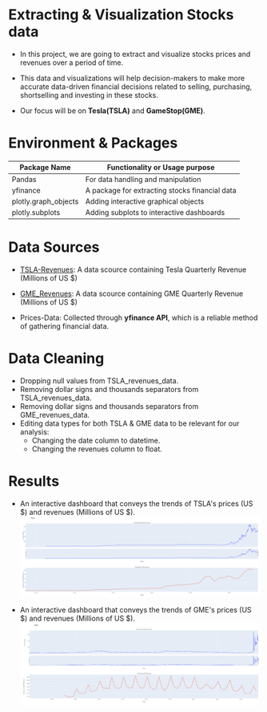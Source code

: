 # Extracting & Visualization Stocks data


- In this project, we are going to extract and visualize stocks prices and revenues over a period of time.

- This data and visualizations will help decision-makers to make more accurate data-driven financial decisions related to selling, purchasing, shortselling and investing in these stocks.

- Our focus will be on **Tesla(TSLA)** and **GameStop(GME)**.



# **Environment** & **Packages**


| Package Name | Functionality or Usage purpose |
|---------------|-------------------------------|
| Pandas        | For data handling and manipulation|
| yfinance |  A package for extracting stocks financial data |
| plotly.graph_objects        | Adding interactive graphical objects|
| plotly.subplots  | Adding subplots to interactive dashboards    |



# **Data Sources**

- [TSLA-Revenues](https://www.macrotrends.net/stocks/charts/TSLA/tesla/revenue): A data scource containing Tesla Quarterly Revenue
(Millions of US $)

- [GME_Revenues](https://www.macrotrends.net/stocks/charts/GME/gamestop/revenue): A data scource containing GME Quarterly Revenue
(Millions of US $)

- Prices-Data: Collected through **yfinance API**, which is a reliable method of gathering financial data.



# **Data Cleaning**

- Dropping null values from TSLA_revenues_data.
- Removing dollar signs and thousands separators from TSLA_revenues_data. 
- Removing dollar signs and thousands separators from GME_revenues_data.
- Editing data types for both TSLA & GME data to be relevant for our analysis:
  - Changing the date column to datetime.
  - Changing the revenues column to float. 


# **Results**


- An interactive dashboard that conveys the trends of TSLA's prices (US $) and revenues (Millions of US $).
![TSLA](https://github.com/Ayman947/Analyzing-Stocks-TSLA-GME/blob/main/TSLA_Plotly.PNG)




- An interactive dashboard that conveys the trends of GME's prices (US $) and revenues (Millions of US $).
![GME](https://github.com/Ayman947/Analyzing-Stocks-TSLA-GME/blob/main/GME_Plotly.PNG)

